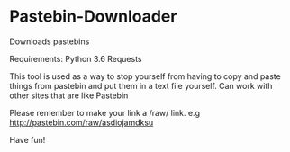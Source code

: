 # Pastebin-Downloader
Downloads pastebins 


Requirements:
Python 3.6
Requests

This tool is used as a way to stop yourself from having to copy and paste things from pastebin and put them in a text file yourself.
Can work with other sites that are like Pastebin

Please remember to make your link a /raw/ link.
e.g 
http://pastebin.com/raw/asdiojamdksu

Have fun!
